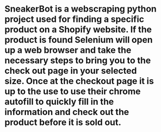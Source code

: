 # SneakerBot is a webscraping python project used for finding a specific product on a Shopify website. If the product is found Selenium will open up a web browser and take the necessary steps to bring you to the check out page in your selected size. Once at the checkout page it is up to the use to use their chrome autofill to quickly fill in the information and check out the product before it is sold out.
